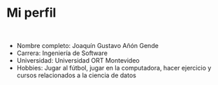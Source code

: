 # Mi perfil

<br>

* Nombre completo:  Joaquín Gustavo Añón Gende
* Carrera:  Ingeniería de Software
* Universidad:  Universidad ORT Montevideo
* Hobbies:  Jugar al fútbol, jugar en la computadora, hacer ejercicio y cursos relacionados a la ciencia de datos